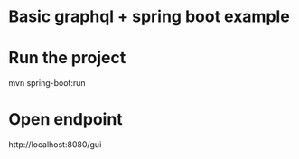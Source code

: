 # Basic graphql + spring boot example

# Run the project

mvn spring-boot:run

# Open endpoint

http://localhost:8080/gui
